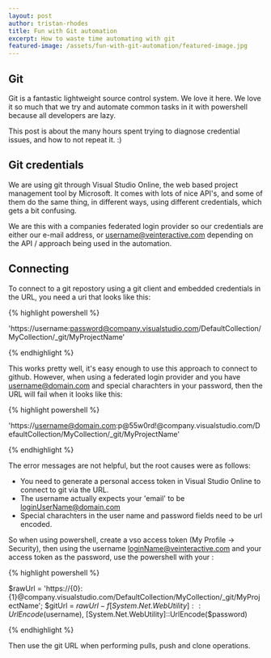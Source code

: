 ```yaml
---
layout: post
author: tristan-rhodes
title: Fun with Git automation
excerpt: How to waste time automating with git
featured-image: /assets/fun-with-git-automation/featured-image.jpg
---
```


## Git 
Git is a fantastic lightweight source control system. We love it here. We love it so much that we try and automate common tasks in it with powershell because all developers are lazy.

This post is about the many hours spent trying to diagnose credential issues, and how to not repeat it. :)

## Git credentials
We are using git through Visual Studio Online, the web based project management tool by Microsoft. It comes with lots of nice API's, and some of them do the same thing, in different ways, using different credentials, which gets a bit confusing.

We are this with a companies federated login provider so our credentials are either our e-mail address, or username@veinteractive.com depending on the API / approach being used in the automation.
 
## Connecting
To connect to a git repostory using a git client and embedded credentials in the URL, you need a uri that looks like this:

{% highlight powershell %}

'https://username:password@company.visualstudio.com/DefaultCollection/MyCollection/_git/MyProjectName'

{% endhighlight %}

This works pretty well, it's easy enough to use this approach to connect to github. However, when using a federated login provider and you have username@domain.com and special charachters in your password, then the URL will fail when it looks like this:

{% highlight powershell %}

'https://username@domain.com:p@55w0rd!@company.visualstudio.com/DefaultCollection/MyCollection/_git/MyProjectName'

{% endhighlight %}

The error messages are not helpful, but the root causes were as follows:

* You need to generate a personal access token in Visual Studio Online to connect to git via the URL.
* The username actually expects your 'email' to be loginUserName@domain.com
* Special charachters in the user name and password fields need to be url encoded.

So when using powershell, create a vso access token (My Profile -> Security), then using the username loginName@veinteractive.com and your access token as the password, use the powershell with your :

{% highlight powershell %}

$rawUrl = 'https://{0}:{1}@company.visualstudio.com/DefaultCollection/MyCollection/_git/MyProjectName';
$gitUrl = $rawUrl -f [System.Net.WebUtility]::UrlEncode($username), [System.Net.WebUtility]::UrlEncode($password)

{% endhighlight %}

Then use the git URL when performing pulls, push and clone operations.
